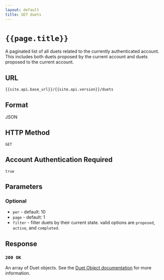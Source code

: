 ```yaml
---
layout: default
title: GET duets
---
```

# `{{page.title}}`

A paginated list of all duets related to the currently authenticated account.  This includes both duets proposed by the current account and duets proposed to the current account.

## URL

`{{site.api.base_url}}/{{site.api.version}}/duets`

## Format

JSON

## HTTP Method

`GET`

## Account Authentication Required

`true`

## Parameters

### Optional

* `per` - default: 10
* `page` - default: 1
* `filter` - filter duets by their current state. valid options are `proposed`, `active`, and `completed`.

## Response

### `200 OK`

An array of Duet objects. See the [Duet Object documentation](/1/duet_object) for more information.
